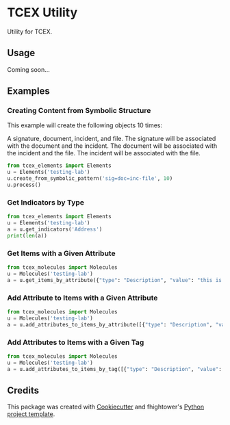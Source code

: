 # TCEX Utility

Utility for TCEX.

## Usage

Coming soon...

## Examples

### Creating Content from Symbolic Structure

This example will create the following objects 10 times:

A signature, document, incident, and file. The signature will be associated with the document and the incident. The document will be associated with the incident and the file. The incident will be associated with the file.

```python
from tcex_elements import Elements
u = Elements('testing-lab')
u.create_from_symbolic_pattern('sig=doc=inc-file', 10)
u.process()
```

### Get Indicators by Type

```python
from tcex_elements import Elements
u = Elements('testing-lab')
a = u.get_indicators('Address')
print(len(a))
```

### Get Items with a Given Attribute

```python
from tcex_molecules import Molecules
u = Molecules('testing-lab')
a = u.get_items_by_attribute({"type": "Description", "value": "this is just a test"}, 'Address')
```

### Add Attribute to Items with a Given Attribute

```python
from tcex_molecules import Molecules
u = Molecules('testing-lab')
a = u.add_attributes_to_items_by_attribute([{"type": "Description", "value": "New attribute"}], 'Address', {"type": "Description", "value": "this is just a test"})
```

### Add Attributes to Items with a Given Tag

```python
from tcex_molecules import Molecules
u = Molecules('testing-lab')
a = u.add_attributes_to_items_by_tag([{"type": "Description", "value": "this is just a test"}], 'Address', 'Test Tag')
```

## Credits

This package was created with [Cookiecutter](https://github.com/audreyr/cookiecutter) and fhightower's [Python project template](https://github.com/fhightower-templates/python-project-template).
